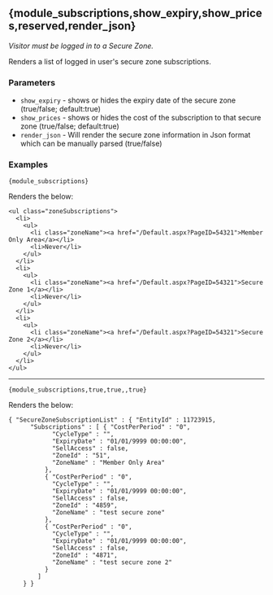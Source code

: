 ## {module\_subscriptions,show\_expiry,show\_prices,reserved,render\_json}

*Visitor must be logged in to a Secure Zone.*

Renders a list of logged in user's secure zone subscriptions.

### Parameters

* `show_expiry` - shows or hides the expiry date of the secure zone (true/false; default:true)
* `show_prices` - shows or hides the cost of the subscription to that secure zone (true/false; default:true)
* `render_json` - Will render the secure zone information in Json format which can be manually parsed (true/false)

### Examples

`{module_subscriptions}`

Renders the below:

~~~
<ul class="zoneSubscriptions">
  <li>
    <ul>
      <li class="zoneName"><a href="/Default.aspx?PageID=54321">Member Only Area</a></li>
      <li>Never</li>
    </ul>
  </li>
  <li>
    <ul>
      <li class="zoneName"><a href="/Default.aspx?PageID=54321">Secure Zone 1</a></li>
      <li>Never</li>
    </ul>
  </li>
  <li>
    <ul>
      <li class="zoneName"><a href="/Default.aspx?PageID=54321">Secure Zone 2</a></li>
      <li>Never</li>
    </ul>
  </li>
</ul>
~~~

---


`{module_subscriptions,true,true,,true}`

Renders the below:

~~~
{ "SecureZoneSubscriptionList" : { "EntityId" : 11723915,
      "Subscriptions" : [ { "CostPerPeriod" : "0",
            "CycleType" : "",
            "ExpiryDate" : "01/01/9999 00:00:00",
            "SellAccess" : false,
            "ZoneId" : "51",
            "ZoneName" : "Member Only Area"
          },
          { "CostPerPeriod" : "0",
            "CycleType" : "",
            "ExpiryDate" : "01/01/9999 00:00:00",
            "SellAccess" : false,
            "ZoneId" : "4859",
            "ZoneName" : "test secure zone"
          },
          { "CostPerPeriod" : "0",
            "CycleType" : "",
            "ExpiryDate" : "01/01/9999 00:00:00",
            "SellAccess" : false,
            "ZoneId" : "4871",
            "ZoneName" : "test secure zone 2"
          }
        ]
    } }
~~~
        
